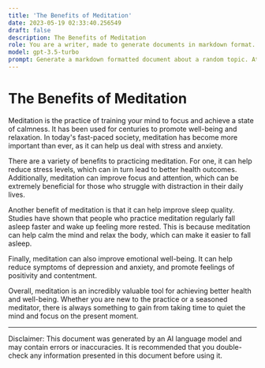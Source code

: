 ```yaml
---
title: 'The Benefits of Meditation'
date: 2023-05-19 02:33:40.256549
draft: false
description: The Benefits of Meditation
role: You are a writer, made to generate documents in markdown format. It is very important that all of the documents you generate are in valid markdown format.
model: gpt-3.5-turbo
prompt: Generate a markdown formatted document about a random topic. At the bottom, include a disclaimer explaining that the document was generated by you. The first line of the document should be the title. Make sure that the entire document is in proper markdown format, using a mix of various tags to make the document visually appealing.
---
```


# The Benefits of Meditation

Meditation is the practice of training your mind to focus and achieve a state of calmness. It has been used for centuries to promote well-being and relaxation. In today's fast-paced society, meditation has become more important than ever, as it can help us deal with stress and anxiety.

There are a variety of benefits to practicing meditation. For one, it can help reduce stress levels, which can in turn lead to better health outcomes. Additionally, meditation can improve focus and attention, which can be extremely beneficial for those who struggle with distraction in their daily lives.

Another benefit of meditation is that it can help improve sleep quality. Studies have shown that people who practice meditation regularly fall asleep faster and wake up feeling more rested. This is because meditation can help calm the mind and relax the body, which can make it easier to fall asleep.

Finally, meditation can also improve emotional well-being. It can help reduce symptoms of depression and anxiety, and promote feelings of positivity and contentment.

Overall, meditation is an incredibly valuable tool for achieving better health and well-being. Whether you are new to the practice or a seasoned meditator, there is always something to gain from taking time to quiet the mind and focus on the present moment.

***

Disclaimer: This document was generated by an AI language model and may contain errors or inaccuracies. It is recommended that you double-check any information presented in this document before using it.